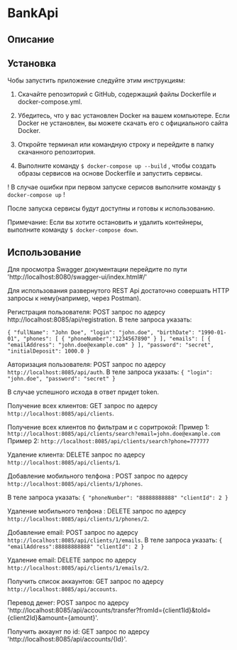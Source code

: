 # BankApi

## Описание


## Установка
Чобы запустить приложение следуйте этим инструкциям:

1. Скачайте репозиторий с GitHub, содержащий файлы Dockerfile и docker-compose.yml.

2. Убедитесь, что у вас установлен Docker на вашем компьютере. Если Docker не установлен, вы можете скачать его с официального сайта Docker.

3. Откройте терминал или командную строку и перейдите в папку скачанного репозитория.

4. Выполните команду `$ docker-compose up --build` , чтобы создать образы сервисов на основе Dockerfile и запустить сервисы.

! В случае ошибки при первом запуске серисов выполните команду `$ docker-compose up` !

После запуска сервисы будут доступны и готовы к использованию.


Примечание: Если вы хотите остановить и удалить контейнеры, выполните команду `$ docker-compose down`.


## Использование

Для просмотра Swagger документации перейдите по пути 'http://localhost:8080/swagger-ui/index.html#/'

Для использования развернутого REST Api достаточно совершать HTTP запросы к нему(например, через Postman).

Регистрация пользователя: POST запрос по адерсу http://localhost:8085/api/registration. В теле запроса указать:

`
{
  "fullName": "John Doe",
  "login": "john.doe",
  "birthDate": "1990-01-01",
  "phones": [
    {
      "phoneNumber":"1234567890"
    }
  ],
  "emails": [
    {
      "emailAddress": "john.doe@example.com"
    }
  ],
  "password": "secret",
  "initialDeposit": 1000.0
}
`

Авторизация пользователя: POST запрос по адерсу `http://localhost:8085/api/auth`. В теле запроса указать:
`{
  "login": "john.doe",
  "password": "secret"
}
`

В случае успешного исхода в ответ придет token.

Получение всех клиентов: GET запрос по адерсу `http://localhost:8085/api/clients`.

Получение всех клиентов по фильтрам и с соритрокой:
	Пример 1: `http://localhost:8085/api/clients/search?email=john.doe@example.com`
	Пример 2: `http://localhost:8085/api/clients/search?phone=777777`


Удаление клиента: DELETE запрос по адерсу `http://localhost:8085/api/clients/1`.


Добавление мобильного телфона :  POST запрос по адерсу `http://localhost:8085/api/clients/1/phones`.

В теле запроса указать:
`
{
  "phoneNumber": "88888888888"
  "clientId": 2
  }
`


Удаление мобильного телфона :  DELETE запрос по адерсу `http://localhost:8085/api/clients/1/phones/2`.


Добавление email:  POST запрос по адерсу `http://localhost:8085/api/clients/1/emails`.
В теле запроса указать:
`
{
  "emailAddress":88888888888"
  "clientId": 2
  }
`


Удаление email:  DELETE запрос по адерсу `http://localhost:8085/api/clients/1/emails/2`.


Получить список аккаунтов: GET запрос по адерсу `http://localhost:8085/api/accounts`.


Перевод денег: POST запрос по адерсу 'http://localhost:8085/api/accounts/transfer?fromId={client1Id}&toId={client2Id}&amount={amount}'.


Получить аккаунт по id: GET запрос по адерсу 'http://localhost:8085/api/accounts/{Id}'.

